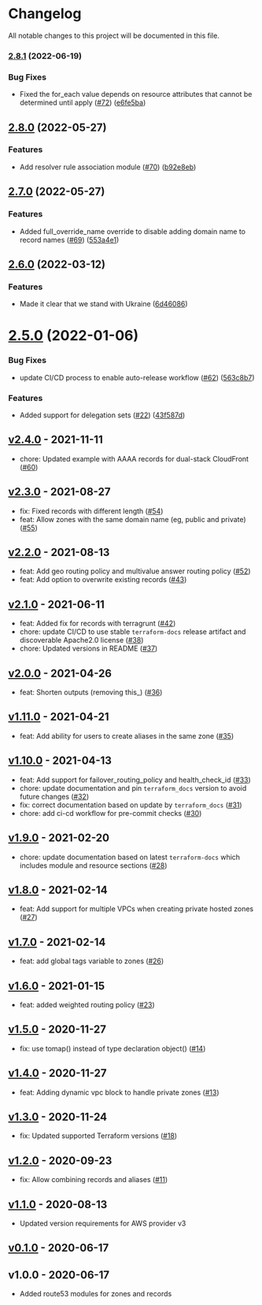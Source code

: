 # Changelog

All notable changes to this project will be documented in this file.

### [2.8.1](https://github.com/terraform-aws-modules/terraform-aws-route53/compare/v2.8.0...v2.8.1) (2022-06-19)


### Bug Fixes

* Fixed the for_each value depends on resource attributes that cannot be determined until apply ([#72](https://github.com/terraform-aws-modules/terraform-aws-route53/issues/72)) ([e6fe5ba](https://github.com/terraform-aws-modules/terraform-aws-route53/commit/e6fe5baaaf8a1b6f8f939c6daf9d0729eedce15e))

## [2.8.0](https://github.com/terraform-aws-modules/terraform-aws-route53/compare/v2.7.0...v2.8.0) (2022-05-27)


### Features

* Add resolver rule association module ([#70](https://github.com/terraform-aws-modules/terraform-aws-route53/issues/70)) ([b92e8eb](https://github.com/terraform-aws-modules/terraform-aws-route53/commit/b92e8ebfbeb06c17e1cd3d9bf8f7b4b79a319a25))

## [2.7.0](https://github.com/terraform-aws-modules/terraform-aws-route53/compare/v2.6.0...v2.7.0) (2022-05-27)


### Features

* Added full_override_name override to disable adding domain name to record names ([#69](https://github.com/terraform-aws-modules/terraform-aws-route53/issues/69)) ([553a4e1](https://github.com/terraform-aws-modules/terraform-aws-route53/commit/553a4e180dedf41f652be91a2a8feb7a257b3354))

## [2.6.0](https://github.com/terraform-aws-modules/terraform-aws-route53/compare/v2.5.0...v2.6.0) (2022-03-12)


### Features

* Made it clear that we stand with Ukraine ([6d46086](https://github.com/terraform-aws-modules/terraform-aws-route53/commit/6d4608698f99cf418d9f9d3c535310d6bd703b6e))

# [2.5.0](https://github.com/terraform-aws-modules/terraform-aws-route53/compare/v2.4.0...v2.5.0) (2022-01-06)


### Bug Fixes

* update CI/CD process to enable auto-release workflow ([#62](https://github.com/terraform-aws-modules/terraform-aws-route53/issues/62)) ([563c8b7](https://github.com/terraform-aws-modules/terraform-aws-route53/commit/563c8b79aed34aa71bf34d679ba1be42b69c447a))


### Features

* Added support for delegation sets ([#22](https://github.com/terraform-aws-modules/terraform-aws-route53/issues/22)) ([43f587d](https://github.com/terraform-aws-modules/terraform-aws-route53/commit/43f587d8a304adb5dfc4c22df5191cc2fbae49d0))

<a name="v2.4.0"></a>
## [v2.4.0] - 2021-11-11

- chore: Updated example with AAAA records for dual-stack CloudFront ([#60](https://github.com/terraform-aws-modules/terraform-aws-route53/issues/60))


<a name="v2.3.0"></a>
## [v2.3.0] - 2021-08-27

- fix: Fixed records with different length ([#54](https://github.com/terraform-aws-modules/terraform-aws-route53/issues/54))
- feat: Allow zones with the same domain name (eg, public and private) ([#55](https://github.com/terraform-aws-modules/terraform-aws-route53/issues/55))


<a name="v2.2.0"></a>
## [v2.2.0] - 2021-08-13

- feat: Add geo routing policy and multivalue answer routing policy ([#52](https://github.com/terraform-aws-modules/terraform-aws-route53/issues/52))
- feat: Add option to overwrite existing records ([#43](https://github.com/terraform-aws-modules/terraform-aws-route53/issues/43))


<a name="v2.1.0"></a>
## [v2.1.0] - 2021-06-11

- feat: Added fix for records with terragrunt ([#42](https://github.com/terraform-aws-modules/terraform-aws-route53/issues/42))
- chore: update CI/CD to use stable `terraform-docs` release artifact and discoverable Apache2.0 license ([#38](https://github.com/terraform-aws-modules/terraform-aws-route53/issues/38))
- chore: Updated versions in README ([#37](https://github.com/terraform-aws-modules/terraform-aws-route53/issues/37))


<a name="v2.0.0"></a>
## [v2.0.0] - 2021-04-26

- feat: Shorten outputs (removing this_) ([#36](https://github.com/terraform-aws-modules/terraform-aws-route53/issues/36))


<a name="v1.11.0"></a>
## [v1.11.0] - 2021-04-21

- feat: Add ability for users to create aliases in the same zone ([#35](https://github.com/terraform-aws-modules/terraform-aws-route53/issues/35))


<a name="v1.10.0"></a>
## [v1.10.0] - 2021-04-13

- feat: Add support for failover_routing_policy and health_check_id ([#33](https://github.com/terraform-aws-modules/terraform-aws-route53/issues/33))
- chore: update documentation and pin `terraform_docs` version to avoid future changes ([#32](https://github.com/terraform-aws-modules/terraform-aws-route53/issues/32))
- fix: correct documentation based on update by `terraform_docs` ([#31](https://github.com/terraform-aws-modules/terraform-aws-route53/issues/31))
- chore: add ci-cd workflow for pre-commit checks ([#30](https://github.com/terraform-aws-modules/terraform-aws-route53/issues/30))


<a name="v1.9.0"></a>
## [v1.9.0] - 2021-02-20

- chore: update documentation based on latest `terraform-docs` which includes module and resource sections ([#28](https://github.com/terraform-aws-modules/terraform-aws-route53/issues/28))


<a name="v1.8.0"></a>
## [v1.8.0] - 2021-02-14

- feat: Add support for multiple VPCs when creating private hosted zones ([#27](https://github.com/terraform-aws-modules/terraform-aws-route53/issues/27))


<a name="v1.7.0"></a>
## [v1.7.0] - 2021-02-14

- feat: add global tags variable to zones ([#26](https://github.com/terraform-aws-modules/terraform-aws-route53/issues/26))


<a name="v1.6.0"></a>
## [v1.6.0] - 2021-01-15

- feat: added weighted routing policy ([#23](https://github.com/terraform-aws-modules/terraform-aws-route53/issues/23))


<a name="v1.5.0"></a>
## [v1.5.0] - 2020-11-27

- fix: use tomap() instead of type declaration object() ([#14](https://github.com/terraform-aws-modules/terraform-aws-route53/issues/14))


<a name="v1.4.0"></a>
## [v1.4.0] - 2020-11-27

- feat: Adding dynamic vpc block to handle private zones ([#13](https://github.com/terraform-aws-modules/terraform-aws-route53/issues/13))


<a name="v1.3.0"></a>
## [v1.3.0] - 2020-11-24

- fix: Updated supported Terraform versions ([#18](https://github.com/terraform-aws-modules/terraform-aws-route53/issues/18))


<a name="v1.2.0"></a>
## [v1.2.0] - 2020-09-23

- fix: Allow combining records and aliases ([#11](https://github.com/terraform-aws-modules/terraform-aws-route53/issues/11))


<a name="v1.1.0"></a>
## [v1.1.0] - 2020-08-13

- Updated version requirements for AWS provider v3


<a name="v0.1.0"></a>
## [v0.1.0] - 2020-06-17



<a name="v1.0.0"></a>
## v1.0.0 - 2020-06-17

- Added route53 modules for zones and records


[Unreleased]: https://github.com/terraform-aws-modules/terraform-aws-route53/compare/v2.4.0...HEAD
[v2.4.0]: https://github.com/terraform-aws-modules/terraform-aws-route53/compare/v2.3.0...v2.4.0
[v2.3.0]: https://github.com/terraform-aws-modules/terraform-aws-route53/compare/v2.2.0...v2.3.0
[v2.2.0]: https://github.com/terraform-aws-modules/terraform-aws-route53/compare/v2.1.0...v2.2.0
[v2.1.0]: https://github.com/terraform-aws-modules/terraform-aws-route53/compare/v2.0.0...v2.1.0
[v2.0.0]: https://github.com/terraform-aws-modules/terraform-aws-route53/compare/v1.11.0...v2.0.0
[v1.11.0]: https://github.com/terraform-aws-modules/terraform-aws-route53/compare/v1.10.0...v1.11.0
[v1.10.0]: https://github.com/terraform-aws-modules/terraform-aws-route53/compare/v1.9.0...v1.10.0
[v1.9.0]: https://github.com/terraform-aws-modules/terraform-aws-route53/compare/v1.8.0...v1.9.0
[v1.8.0]: https://github.com/terraform-aws-modules/terraform-aws-route53/compare/v1.7.0...v1.8.0
[v1.7.0]: https://github.com/terraform-aws-modules/terraform-aws-route53/compare/v1.6.0...v1.7.0
[v1.6.0]: https://github.com/terraform-aws-modules/terraform-aws-route53/compare/v1.5.0...v1.6.0
[v1.5.0]: https://github.com/terraform-aws-modules/terraform-aws-route53/compare/v1.4.0...v1.5.0
[v1.4.0]: https://github.com/terraform-aws-modules/terraform-aws-route53/compare/v1.3.0...v1.4.0
[v1.3.0]: https://github.com/terraform-aws-modules/terraform-aws-route53/compare/v1.2.0...v1.3.0
[v1.2.0]: https://github.com/terraform-aws-modules/terraform-aws-route53/compare/v1.1.0...v1.2.0
[v1.1.0]: https://github.com/terraform-aws-modules/terraform-aws-route53/compare/v0.1.0...v1.1.0
[v0.1.0]: https://github.com/terraform-aws-modules/terraform-aws-route53/compare/v1.0.0...v0.1.0
